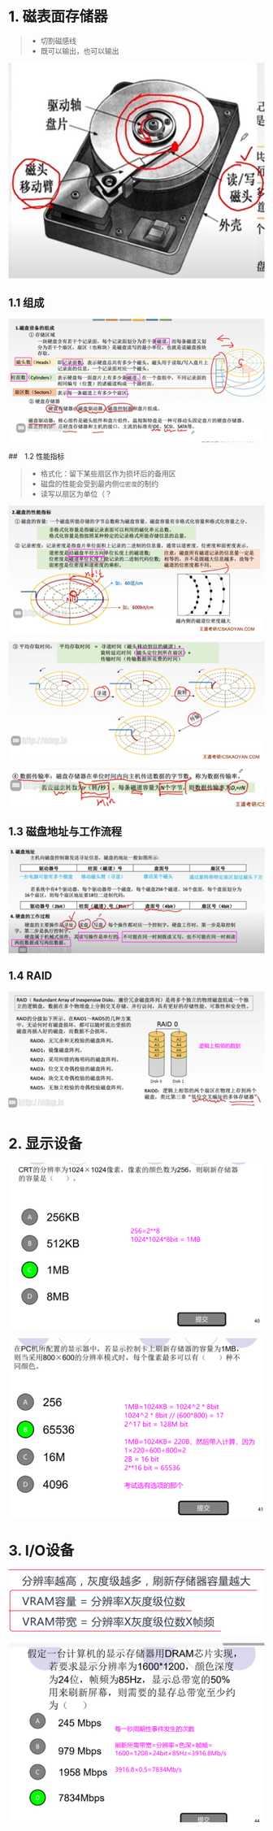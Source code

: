 # 1. 磁表面存储器
> - 切割磁感线
> - 既可以输出，也可以输出

![picture 25](../assets/b5a2222c5c684c23f0da9170f53b80cdd0c0fe9e8f5e4c933920106d4b4093aa.png)  

## 1.1 组成

![picture 26](../assets/58318bb0cbec23ade2cb16b739770f9ff30a50af2bdee4194bf8936125768d98.png)  

##　1.2 性能指标
> - 格式化：留下某些扇区作为损坏后的备用区
> - 磁盘的性能会受到最内侧`位密度`的制约
> - 读写以扇区为单位（？

![picture 27](../assets/cc2f793e13f4cea4017ff469623e12f99bbc73184d2934d29cce8482507e60a8.png)  

![picture 28](../assets/d1107d0d74bd6b1c04b6b5e58dd3a585dbebc3d700b9748e68e515581a60e0f2.png)  

![picture 29](../assets/27a6a2ca9ae7f18899f27635766c98d16edbca7133380232a11f140b03e23e4a.png)  

## 1.3 磁盘地址与工作流程

![picture 30](../assets/3ca2e5625b53d888574e2affaf6440e4b00319ce6858353e9eb693f3db1a22ad.png)  

## 1.4 RAID

![picture 31](../assets/a296ba5eb82e5f040edc58d59dd324ec650f8f208b9e542632aae35920434d2c.png)  


# 2. 显示设备

![picture 33](../assets/432996c6051161d15a757864dd1975fd6d3ff02ddacb4de6d6e39f160c6ebec3.png)  

![picture 34](../assets/044ac2d71c994adb4cc0ac0ec07c3e4687030c85a350b742fe15a30308f315a8.png)  


# 3. I/O设备
![picture 35](../assets/e5bc257500f13f88d3e1b0fa475e84438071d72d37fcff96e49866f1c3233a3b.png)  

![picture 1](../assets/e3ac703e1304ac2b45a4793f789926a8c0f0d85687e8f597c8ab96149b98a14b.png)  
